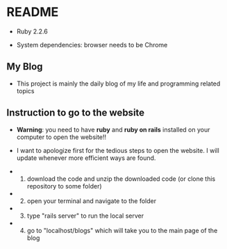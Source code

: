 # README

* Ruby 2.2.6

* System dependencies: browser needs to be Chrome

## My Blog
* This project is mainly the daily blog of my life and programming related topics

## Instruction to go to the website
* **Warning**: you need to have **ruby** and **ruby on rails** installed on your computer to open the website!!

* I want to apologize first for the tedious steps to open the website. I will update whenever more efficient ways are found.

* 1. download the code and unzip the downloaded code (or clone this repository to some folder)
* 2. open your terminal and navigate to the folder
* 3. type "rails server" to run the local server
* 4. go to "localhost/blogs" which will take you to the main page of the blog
